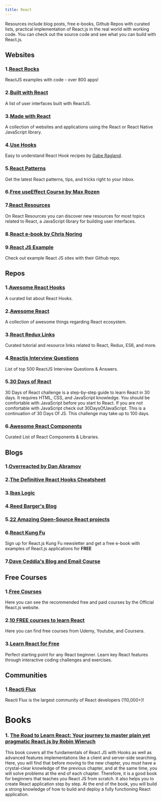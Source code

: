 ```yaml
---
title: React
---
```


Resources include blog posts, free e-books, Github Repos with curated lists, practical implementation of React.js in the real world with working code. You can check out the source code and see what you can build with React.js.

## Websites

### 1.[React Rocks](https://react.rocks/)

ReactJS examples with code - over 800 apps!

### 2.[Built with React](http://builtwithreact.io/)

A list of user interfaces built with ReactJS.

### 3.[Made with React](https://madewithreact.com/)

A collection of websites and applications using the React or React Native JavaScript library.

### 4.[Use Hooks](https://usehooks.com/)

Easy to understand React Hook recipes by [Gabe Ragland](https://twitter.com/gabe_ragland).
### 5.[React Patterns](https://reactpatterns.com/)

Get the latest React patterns, tips, and tricks right to your inbox.

### 6.[Free useEffect Course by Max Rozen](https://maxrozen.com/courses)

### 7.[React Resources](https://reactresources.com/)

On React Resources you can discover new resources for most topics related to React, a JavaScript library for building user interfaces.

### 8.[React e-book by Chris Noring](https://softchris.github.io/books/react/)

### 9.[React JS Example](https://reactjsexample.com/)

Check out example React JS sites with their Github repo.
## Repos

### 1.[Awesome React Hooks](https://github.com/glauberfc/awesome-react-hooks#readme)

A curated list about React Hooks.
### 2.[Awesome React](https://github.com/enaqx/awesome-react#readme)

A collection of awesome things regarding React ecosystem.
### 3.[React Redux Links](https://github.com/markerikson/react-redux-links)

Curated tutorial and resource links related to React, Redux, ES6, and more.

### 4.[Reactjs Interview Questions](https://github.com/sudheerj/reactjs-interview-questions)

List of top 500 ReactJS Interview Questions & Answers.

### 5.[30 Days of React](https://github.com/Asabeneh/30-Days-Of-React)

30 Days of React challenge is a step-by-step guide to learn React in 30 days. It requires HTML, CSS, and JavaScript knowledge. You should be comfortable with JavaScript before you start to React. If you are not comfortable with JavaScript check out 30DaysOfJavaScript. This is a continuation of 30 Days Of JS. This challenge may take up to 100 days.

### 6.[Awesome React Components](https://github.com/brillout/awesome-react-components)

Curated List of React Components & Libraries.

## Blogs

### 1.[Overreacted by Dan Abramov](https://overreacted.io/)

### 2.[The Definitive React Hooks Cheatsheet](https://antjanus.com/)

### 3.[Ibas Logic](https://ibaslogic.com/series/)
### 4.[Reed Barger's Blog](https://reedbarger.com/)
### 5.[22 Amazing Open-Source React projects](https://medium.mybridge.co/22-amazing-open-source-react-projects-cb8230ec719f#.o5umedb6v)

### 6.[React Kung Fu](https://reactkungfu.com/)

Sign up for React.js Kung Fu newsletter and get a free e-book with examples of React.js applications for **FREE**
### 7.[Dave Ceddia's Blog and Email Course](https://daveceddia.com/)

## Free Courses

### 1.[Free Courses](https://reactjs.org/community/courses.html)

Here you can see the recommended free and paid courses by the Official React.js website.

### 2.[10 FREE courses to learn React](https://insta.zaletskyi.com/10-free-courses-to-learn-react/)

Here you can find free courses from Udemy, Youtube, and Coursera.

### 3.[Learn React for Free](https://scrimba.com/learn/learnreact)

Perfect starting point for any React beginner. Learn key React features through interactive coding challenges and exercises.
## Communities

### 1.[Reacti Flux](https://discord.com/invite/reactiflux)

Reacti Flux is the largest community of React developers (110,000+)!

# Books

### 1. [The Road to Learn React: Your journey to master plain yet pragmatic React.js by Robin Wieruch](https://www.amazon.in/Road-Learn-React-Pragmatic-React-Js/dp/172004399X)

This book covers all the fundamentals of React JS with Hooks as well as advanced features implementations like a client and server-side searching. Here, you will find that before moving to the new chapter, you must have a crystal-clear knowledge of the previous chapter, and at the same time, you will solve problems at the end of each chapter. Therefore, it is a good book for beginners that teaches you React JS from scratch. It also helps you to create React application step by step. At the end of the book, you will build a strong knowledge of how to build and deploy a fully functioning React application. 
